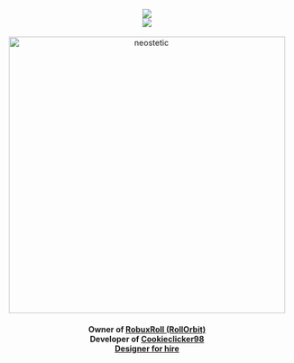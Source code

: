 <a href="https://neostetic.github.io">
  <p align="center">
    <img src="https://i.giphy.com/media/JWOJsD0HvNpJ7K0XFk/giphy.webp"><br>
    <img src="https://user-images.githubusercontent.com/83291717/145250762-d9f11d2e-1405-4532-b72a-5c83feae19d9.png"><br>
    <br>
    <img align="center" src="https://github-readme-stats.vercel.app/api?username=neostetic&show_icons=true&locale=en" width="490" alt="neostetic" />
  </p>
</a>
<p align="center">
<h4 align="center">
  Owner of <a href="https://github.com/RobuxRoll">RobuxRoll (RollOrbit)</a><br>
  Developer of <a href="https://github.com/cookieclicker98">Cookieclicker98</a><br>
  <a href="https://neostetic.github.io">Designer for hire</a>
</h4>
</p>

